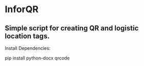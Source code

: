 # InforQR
Simple script for creating QR and logistic location tags. 
---
Install Dependencies:

pip install python-docx qrcode  
